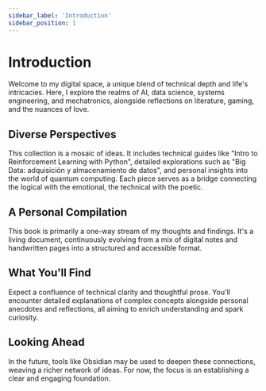 ```yaml
---
sidebar_label: 'Introduction'
sidebar_position: 1
---
```

<!-- might need renaming -->
# Introduction

Welcome to my digital space, a unique blend of technical depth and life's intricacies. Here, I explore the realms of AI, data science, systems engineering, and mechatronics, alongside reflections on literature, gaming, and the nuances of love.

## Diverse Perspectives

This collection is a mosaic of ideas. It includes technical guides like "Intro to Reinforcement Learning with Python", detailed explorations such as "Big Data: adquisición y almacenamiento de datos", and personal insights into the world of quantum computing. Each piece serves as a bridge connecting the logical with the emotional, the technical with the poetic.

## A Personal Compilation

This book is primarily a one-way stream of my thoughts and findings. It's a living document, continuously evolving from a mix of digital notes and handwritten pages into a structured and accessible format.

## What You'll Find

Expect a confluence of technical clarity and thoughtful prose. You'll encounter detailed explanations of complex concepts alongside personal anecdotes and reflections, all aiming to enrich understanding and spark curiosity.

## Looking Ahead

In the future, tools like Obsidian may be used to deepen these connections, weaving a richer network of ideas. For now, the focus is on establishing a clear and engaging foundation.
